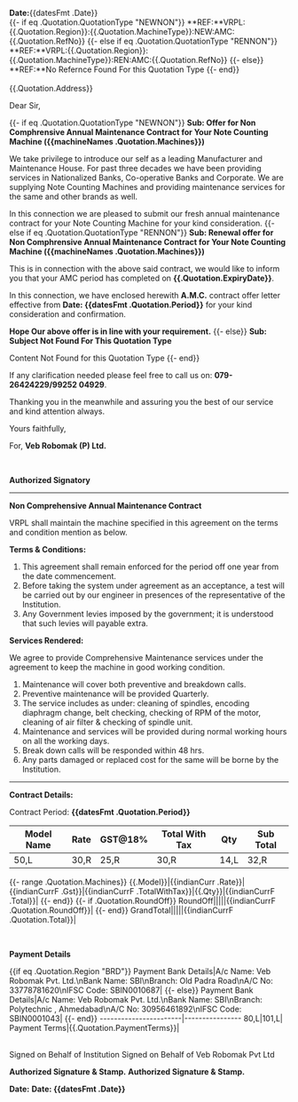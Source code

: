 **Date:**{{datesFmt .Date}}
<br/>
{{- if eq .Quotation.QuotationType "NEWNON"}}
**REF:**VRPL:{{.Quotation.Region}}:{{.Quotation.MachineType}}:NEW:AMC:{{.Quotation.RefNo}}
{{- else if eq .Quotation.QuotationType "RENNON"}}
**REF:**VRPL:{{.Quotation.Region}}:{{.Quotation.MachineType}}:REN:AMC:{{.Quotation.RefNo}}
{{- else}}
**REF:**No Refernce Found For this Quotation Type
{{- end}}
<br/>                          
{{.Quotation.Address}}

Dear Sir,

{{- if eq .Quotation.QuotationType "NEWNON"}}
**Sub: Offer for Non Comphrensive Annual Maintenance Contract for Your Note Counting Machine ({{machineNames .Quotation.Machines}})**

We take privilege to introduce our self as a leading Manufacturer and Maintenance House. For past three decades we have been providing services in Nationalized Banks, Co-operative Banks and Corporate. We are supplying Note Counting Machines and providing maintenance services for the same and other brands as well.

In this connection we are pleased to submit our fresh annual maintenance contract for your Note Counting Machine for your kind consideration.
{{- else if eq .Quotation.QuotationType "RENNON"}}
**Sub: Renewal offer for Non Comphrensive Annual Maintenance Contract for Your Note Counting Machine ({{machineNames .Quotation.Machines}})**

This is in connection with the above said contract, we would like to inform you that your AMC period has completed on **{{.Quotation.ExpiryDate}}**.

In this connection, we have enclosed herewith **A.M.C.** contract offer letter effective from **Date: {{datesFmt .Quotation.Period}}** for your kind consideration and confirmation.

**Hope Our above offer is in line with your requirement.**
{{- else}}
**Sub: Subject Not Found For This Quotation Type**

Content Not Found for this Quotation Type
{{- end}}

If any clarification needed please feel free to call us on: **079-26424229/99252 04929**.

Thanking you in the meanwhile and assuring you the best of our service and kind attention always.

Yours faithfully,


For, **Veb Robomak (P) Ltd.**

<br/>

**Authorized Signatory**

---------------------------

**Non Comprehensive Annual Maintenance Contract**

VRPL shall maintain the machine specified in this agreement on the terms and condition mention as below.

**Terms & Conditions:**

1. This agreement shall remain enforced for the period off one year from the date commencement.
2. Before taking the system under agreement as an acceptance, a test will be carried out by our engineer in presences of the representative of the Institution.
3. Any Government levies imposed by the government; it is understood that such levies will payable extra.

**Services Rendered:**

We agree to provide Comprehensive Maintenance services under the agreement to keep the machine in good working condition.

1. Maintenance will cover both preventive and breakdown calls. 
2. Preventive maintenance will be provided Quarterly.
3. The service includes as under: cleaning of spindles, encoding diaphragm change, belt checking, checking of RPM of the motor, cleaning of air filter & checking of
spindle unit.
4. Maintenance and services will be provided during normal working hours on all the working days.
5. Break down calls will be responded within 48 hrs.
6. Any parts damaged or replaced cost for the same will be borne by the Institution.

--------------


**Contract Details:**

Contract Period: **{{datesFmt .Quotation.Period}}**

Model Name|Rate|GST@18%|Total With Tax|Qty|Sub Total|
----------|----|-------|--------------|---|---------|
50,L|30,R|25,R|30,R|14,L|32,R|
{{- range .Quotation.Machines}}
{{.Model}}|{{indianCurr .Rate}}|{{indianCurrF .Gst}}|{{indianCurrF .TotalWithTax}}|{{.Qty}}|{{indianCurrF .Total}}|
{{- end}}
{{- if .Quotation.RoundOff}}
RoundOff|||||{{indianCurrF .Quotation.RoundOff}}|
{{- end}}
GrandTotal|||||{{indianCurrF .Quotation.Total}}|


<br/>

**Payment Details**

{{if eq .Quotation.Region "BRD"}}
Payment Bank Details|A/c Name: Veb Robomak Pvt. Ltd.\nBank Name: SBI\nBranch: Old Padra Road\nA/C No: 33778781620\nIFSC Code: SBIN0010687|
{{- else}}
Payment Bank Details|A/c Name: Veb Robomak Pvt. Ltd.\nBank Name: SBI\nBranch: Polytechnic , Ahmedabad\nA/C No: 30956461892\nIFSC Code: SBIN0001043|
{{- end}}
-----------------------|----------------
80,L|101,L|
Payment Terms|{{.Quotation.PaymentTerms}}|

<br/>
Signed on Behalf of Institution                Signed on Behalf of Veb Robomak Pvt Ltd

<br/>

**Authorized Signature & Stamp.**           **Authorized Signature & Stamp.**

**Date:**                                                       **Date: {{datesFmt .Date}}**
